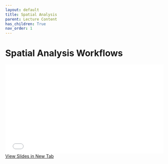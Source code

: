 ```yaml
---
layout: default
title: Spatial Analysis
parent: Lecture Content
has_children: True
nav_order: 1
---
```


# Spatial Analysis Workflows


<div style="overflow: hidden;
  padding-top: 56.25%;
  position: relative">
  <iframe src="content/Workflows.html" title="Processes" scrolling="no" frameborder="0"
    style="border: 0;
   height: 100%;
   left: 0;
   position: absolute;
   top: 0;
   width: 100%;">
   <p>Your browser does not support iframes.</p>
 </iframe>
</div>
<a href="content/Workflows.html" target="_blank">View Slides in New Tab</a>




